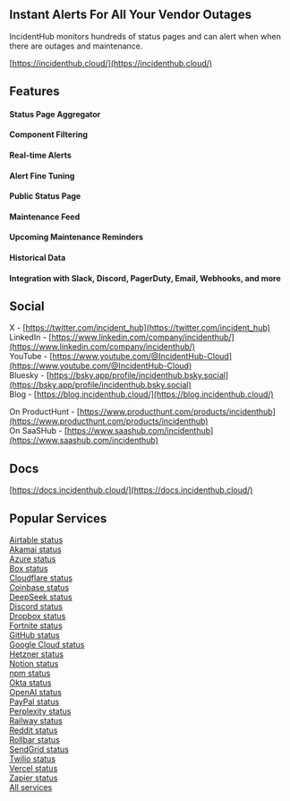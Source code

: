 ## Instant Alerts For All Your Vendor Outages 

IncidentHub monitors hundreds of status pages and can alert when when there are outages and maintenance.

[https://incidenthub.cloud/](https://incidenthub.cloud/)

## Features
#### Status Page Aggregator
#### Component Filtering
#### Real-time Alerts
#### Alert Fine Tuning
#### Public Status Page
#### Maintenance Feed
#### Upcoming Maintenance Reminders
#### Historical Data
#### Integration with Slack, Discord, PagerDuty, Email, Webhooks, and more

## Social
X - [https://twitter.com/incident_hub](https://twitter.com/incident_hub)  
LinkedIn - [https://www.linkedin.com/company/incidenthub/](https://www.linkedin.com/company/incidenthub/)  
YouTube - [https://www.youtube.com/@IncidentHub-Cloud](https://www.youtube.com/@IncidentHub-Cloud)  
Bluesky - [https://bsky.app/profile/incidenthub.bsky.social](https://bsky.app/profile/incidenthub.bsky.social)  
Blog - [https://blog.incidenthub.cloud/](https://blog.incidenthub.cloud/)  

On ProductHunt - [https://www.producthunt.com/products/incidenthub](https://www.producthunt.com/products/incidenthub)  
On SaaSHub - [https://www.saashub.com/incidenthub](https://www.saashub.com/incidenthub)

## Docs
[https://docs.incidenthub.cloud/](https://docs.incidenthub.cloud/)  

## Popular Services
[Airtable status](https://incidenthub.cloud/status/airtable)  
[Akamai status](https://incidenthub.cloud/status/akamai)  
[Azure status](https://incidenthub.cloud/status/azure)  
[Box status](https://incidenthub.cloud/status/box)  
[Cloudflare status](https://incidenthub.cloud/status/cloudflare)  
[Coinbase status](https://incidenthub.cloud/status/coinbase)  
[DeepSeek status](https://incidenthub.cloud/status/deepseek)  
[Discord status](https://incidenthub.cloud/status/discord)  
[Dropbox status](https://incidenthub.cloud/status/dropbox)  
[Fortnite status](https://incidenthub.cloud/status/fortnite)  
[GitHub status](https://incidenthub.cloud/status/github)  
[Google Cloud status](https://incidenthub.cloud/status/googlecloudplatform)  
[Hetzner status](https://incidenthub.cloud/status/hetzner)  
[Notion status](https://incidenthub.cloud/status/notion)  
[npm status](https://incidenthub.cloud/status/npm)  
[Okta status](https://incidenthub.cloud/status/okta)  
[OpenAI status](https://incidenthub.cloud/status/openai)  
[PayPal status](https://incidenthub.cloud/status/paypal)  
[Perplexity status](https://incidenthub.cloud/status/perplexity.ai)  
[Railway status](https://incidenthub.cloud/status/railway)  
[Reddit status](https://incidenthub.cloud/status/reddit)  
[Rollbar status](https://incidenthub.cloud/status/rollbar)  
[SendGrid status](https://incidenthub.cloud/status/sendgrid)  
[Twilio status](https://incidenthub.cloud/status/twilio)  
[Vercel status](https://incidenthub.cloud/status/vercel)  
[Zapier status](https://incidenthub.cloud/status/zapier)  
[All services](https://incidenthub.cloud/services)
